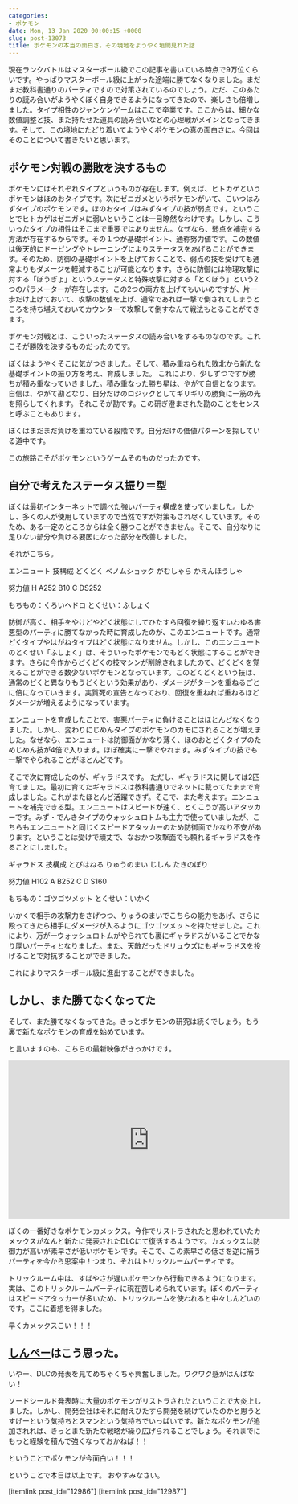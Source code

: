 ```yaml
---
categories:
- ポケモン
date: Mon, 13 Jan 2020 00:00:15 +0000
slug: post-13073
title: ポケモンの本当の面白さ。その境地をようやく垣間見れた話
---
```


現在ランクバトルはマスターボール級でこの記事を書いている時点で9万位くらいです。やっぱりマスターボール級に上がった途端に勝てなくなりました。まだまだ教科書通りのパーティですので対策されているのでしょう。ただ、このあたりの読み合いがようやくぼく自身できるようになってきたので、楽しさも倍増しました。タイプ相性のジャンケンゲームはここで卒業です。ここからは、細かな数値調整と技、また持たせた道具の読み合いなどの心理戦がメインとなってきます。そして、この境地にたどり着いてようやくポケモンの真の面白さに。今回はそのことについて書きたいと思います。

<!--more--> 

<h2>ポケモン対戦の勝敗を決するもの</h2>
ポケモンにはそれぞれタイプというものが存在します。例えば、ヒトカゲというポケモンはほのおタイプです。次にゼニガメというポケモンがいて、こいつはみずタイプのポケモンです。ほのおタイプはみずタイプの技が弱点です。ということでヒトカゲはゼニガメに弱いということは一目瞭然なわけです。しかし、こういったタイプの相性はそこまで重要ではありません。なぜなら、弱点を補完する方法が存在するからです。その１つが基礎ポイント、通称努力値です。この数値は後天的にドーピングやトレーニングによりステータスをあげることができます。そのため、防御の基礎ポイントを上げておくことで、弱点の技を受けても通常よりもダメージを軽減することが可能となります。さらに防御には物理攻撃に対する「ぼうぎょ」というステータスと特殊攻撃に対する「とくぼう」という2つのパラメーターが存在します。この2つの両方を上げてもいいのですが、片一歩だけ上げておいて、攻撃の数値を上げ、通常であれば一撃で倒されてしまうところを持ち堪えておいてカウンターで攻撃して倒すなんて戦法もとることができます。

ポケモン対戦とは、こういったステータスの読み合いをするものなのです。これこそが勝敗を決するものだったのです。

ぼくはようやくそこに気がつきました。そして、積み重ねられた敗北から新たな基礎ポイントの振り方を考え、育成しました。
これにより、少しずつですが勝ちが積み重なっていきました。積み重なった勝ち星は、やがて自信となります。自信は、やがて勘となり、自分だけのロジックとしてギリギリの勝負に一筋の光を照らしてくれます。それこそが勘です。この研ぎ澄まされた勘のことをセンスと呼ぶこともあります。

ぼくはまだまだ負けを重ねている段階です。自分だけの価値パターンを探している道中です。

この旅路こそがポケモンというゲームそのものだったのです。

<h2>自分で考えたステータス振り＝型</h2>
ぼくは最初インターネットで調べた強いパーティ構成を使っていました。しかし、多くの人が使用していますので当然ですが対策もされ尽くしています。そのため、ある一定のところからは全く勝つことができません。そこで、自分なりに足りない部分や負ける要因になった部分を改善しました。

それがこちら。

エンニュート
技構成
どくどく
ベノムショック
がむしゃら
かえんほうしゃ

努力値
H
A252
B10
C
DS252

もちもの：くろいヘドロ
とくせい：ふしょく

防御が高く、相手をやけどやどく状態にしてひたすら回復を繰り返すいわゆる害悪型のパーティに勝てなかった時に育成したのが、このエンニュートです。通常どくタイプやはがねタイプはどく状態になりません。しかし、このエンニュートのとくせい「ふしょく」は、そういったポケモンでもどく状態にすることができます。さらに今作からどくどくの技マシンが削除されましたので、どくどくを覚えることができる数少ないポケモンとなっています。このどくどくという技は、通常のどくと異なりもうどくという効果があり、ダメージがターンを重ねるごとに倍になっていきます。実質死の宣告となっており、回復を重ねれば重ねるほどダメージが増えるようになっています。

エンニュートを育成したことで、害悪パーティに負けることはほとんどなくなりました。しかし、変わりにじめんタイプのポケモンのカモにされることが増えました。なぜなら、エンニュートは防御面がかなり薄く、ほのおとどくタイプのためじめん技が4倍で入ります。ほぼ確実に一撃でやれます。みずタイプの技でも一撃でやられることがほとんどです。

そこで次に育成したのが、ギャラドスです。
ただし、ギャラドスに関しては2匹育てました。最初に育てたギャラドスは教科書通りでネットに載ってたままで育成しました。これがまたほとんど活躍できず。そこで、また考えます。エンニュートを補完できる型。エンニュートはスピードが速く、とくこうが高いアタッカーです。みず・でんきタイプのウォッシュロトムも主力で使っていましたが、こちらもエンニュートと同じくスピードアタッカーのため防御面でかなり不安があります。ということは受けで頑丈で、なおかつ攻撃面でも頼れるギャラドスを作ることにしました。

ギャラドス
技構成
とびはねる
りゅうのまい
じしん
たきのぼり

努力値
H102
A
B252
C
D
S160

もちもの：ゴツゴツメット
とくせい：いかく

いかくで相手の攻撃力をさげつつ、りゅうのまいでこちらの能力をあげ、さらに殴ってきたら相手にダメージが入るようにゴツゴツメットを持たせました。これにより、万が一ウォッシュロトムがやられても裏にギャラドスがいることでかなり厚いパーティとなりました。また、天敵だったドリュウズにもギャラドスを投げることで対抗することができました。

これによりマスターボール級に進出することができました。

<h2>しかし、また勝てなくなってた</h2>
そして、また勝てなくなってきた。きっとポケモンの研究は続くでしょう。もう裏で新たなポケモンの育成を始めています。

と言いますのも、こちらの最新映像がきっかけです。
<iframe width="560" height="315" src="https://www.youtube.com/embed/J4Neq0TEeXQ?start=85" frameborder="0" allow="accelerometer; autoplay; encrypted-media; gyroscope; picture-in-picture" allowfullscreen></iframe>

ぼくの一番好きなポケモンカメックス。今作でリストラされたと思われていたカメックスがなんと新たに発表されたDLCにて復活するようです。カメックスは防御力が高いが素早さが低いポケモンです。そこで、この素早さの低さを逆に補うパーティを今から思案中！つまり、それはトリックルームパーティです。

トリックルーム中は、すばやさが遅いポケモンから行動できるようになります。実は、このトリックルームパーティに現在苦しめられています。ぼくのパーティはスピードアタッカーが多いため、トリックルームを使われると中々しんどいのです。ここに着想を得ました。

早くカメックスこい！！！

<h2><a href="https://twitter.com/s_s_p_y">しんぺー</a>はこう思った。</h2>
いやー、DLCの発表を見てめちゃくちゃ興奮しました。ワクワク感がはんぱない！

ソードシールド発表時に大量のポケモンがリストラされたということで大炎上しました。しかし、開発会社はそれに耐えひたすら開発を続けていたのかと思うとすげーという気持ちとスマンという気持ちでいっぱいです。新たなポケモンが追加されれば、きっとまた新たな戦略が繰り広げられることでしょう。それまでにもっと経験を積んで強くなっておかねば！！

ということでポケモンが今面白い！！！

ということで本日は以上です。
おやすみなさい。

[itemlink post_id="12986"]
[itemlink post_id="12987"]
